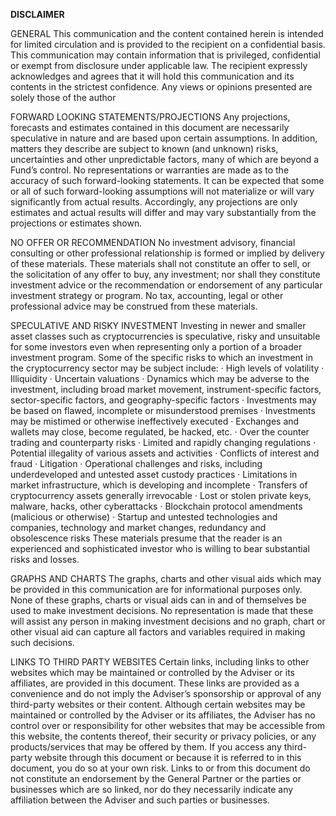 <b> DISCLAIMER </b>
 
GENERAL
This communication and the content contained herein is intended for limited circulation and is provided to the recipient on a confidential basis. This communication may contain information that is privileged, confidential or exempt from disclosure under applicable law.  The recipient expressly acknowledges and agrees that it will hold this communication and its contents in the strictest confidence. Any views or opinions presented are solely those of the author 
 
FORWARD LOOKING STATEMENTS/PROJECTIONS
Any projections, forecasts and estimates contained in this document are necessarily speculative in nature and are based upon certain assumptions. In addition, matters they describe are subject to known (and unknown) risks, uncertainties and other unpredictable factors, many of which are beyond a Fund’s control. No representations or warranties are made as to the accuracy of such forward-looking statements. It can be expected that some or all of such forward-looking assumptions will not materialize or will vary significantly from actual results. Accordingly, any projections are only estimates and actual results will differ and may vary substantially from the projections or estimates shown.
 
NO OFFER OR RECOMMENDATION
No investment advisory, financial consulting or other professional relationship is formed or implied by delivery of these materials.  These materials shall not constitute an offer to sell, or the solicitation of any offer to buy, any investment; nor shall they constitute investment advice or the recommendation or endorsement of any particular investment strategy or program.  No tax, accounting, legal or other professional advice may be construed from these materials.  
 
SPECULATIVE AND RISKY INVESTMENT
Investing in newer and smaller asset classes such as cryptocurrencies is speculative, risky and unsuitable for some investors even when representing only a portion of a broader investment program.  Some of the specific risks to which an investment in the cryptocurrency sector may be subject include:
·        High levels of volatility
·        Illiquidity
·        Uncertain valuations
·        Dynamics which may be adverse to the investment, including broad market movement, instrument-specific factors, sector-specific factors, and geography-specific factors
·        Investments may be based on flawed, incomplete or misunderstood premises
·        Investments may be mistimed or otherwise ineffectively executed
·        Exchanges and wallets may close, become regulated, be hacked, etc.
·        Over the counter trading and counterparty risks
·        Limited and rapidly changing regulations
·        Potential illegality of various assets and activities
·        Conflicts of interest and fraud
·        Litigation 
·        Operational challenges and risks, including underdeveloped and untested asset custody practices
·        Limitations in market infrastructure, which is developing and incomplete
·        Transfers of cryptocurrency assets generally irrevocable
·        Lost or stolen private keys, malware, hacks, other cyberattacks
·        Blockchain protocol amendments (malicious or otherwise)
·        Startup and untested technologies and companies, technology and market changes, redundancy and obsolescence risks
These materials presume that the reader is an experienced and sophisticated investor who is willing to bear substantial risks and losses.
 
GRAPHS AND CHARTS
The graphs, charts and other visual aids which may be provided in this communication are for informational purposes only. None of these graphs, charts or visual aids can in and of themselves be used to make investment decisions. No representation is made that these will assist any person in making investment decisions and no graph, chart or other visual aid can capture all factors and variables required in making such decisions.
 
LINKS TO THIRD PARTY WEBSITES
Certain links, including links to other websites which may be maintained or controlled by the Adviser or its affiliates, are provided in this document. These links are provided as a convenience and do not imply the Adviser’s sponsorship or approval of any third-party websites or their content. Although certain websites may be maintained or controlled by the Adviser or its affiliates, the Adviser has no control over or responsibility for other websites that may be accessible from this website, the contents thereof, their security or privacy policies, or any products/services that may be offered by them. If you access any third-party website through this document or because it is referred to in this document, you do so at your own risk. Links to or from this document do not constitute an endorsement by the General Partner or the parties or businesses which are so linked, nor do they necessarily indicate any affiliation between the Adviser and such parties or businesses.


